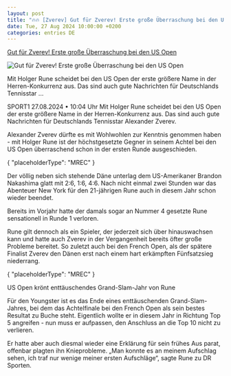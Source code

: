 ```yaml
---
layout: post
title: "🔥🔥 [Zverev] Gut für Zverev! Erste große Überraschung bei den US Open"
date: Tue, 27 Aug 2024 10:00:00 +0200
categories: entries DE
---
```

[Gut für Zverev! Erste große Überraschung bei den US Open](https://www.sport1.de/news/tennis/2024/08/gut-fur-zverev-erste-grosse-uberraschung-bei-den-us-open)

![Gut für Zverev! Erste große Überraschung bei den US Open](https://reshape.sport1.de/c/t/9c5feb9b-54e5-41e4-afe7-d939af4dd382/1200x630)

Mit Holger Rune scheidet bei den US Open der erste größere Name in der Herren-Konkurrenz aus. Das sind auch gute Nachrichten für Deutschlands Tennisstar ...

SPORT1 27.08.2024 • 10:04 Uhr Mit Holger Rune scheidet bei den US Open der erste größere Name in der Herren-Konkurrenz aus. Das sind auch gute Nachrichten für Deutschlands Tennisstar Alexander Zverev.

Alexander Zverev dürfte es mit Wohlwohlen zur Kenntnis genommen haben - mit Holger Rune ist der höchstgesetzte Gegner in seinem Achtel bei den US Open überraschend schon in der ersten Runde ausgeschieden.

{ "placeholderType": "MREC" }

Der völlig neben sich stehende Däne unterlag dem US-Amerikaner Brandon Nakashima glatt mit 2:6, 1:6, 4:6. Nach nicht einmal zwei Stunden war das Abenteuer New York für den 21-jährigen Rune auch in diesem Jahr schon wieder beendet.

Bereits im Vorjahr hatte der damals sogar an Nummer 4 gesetzte Rune sensationell in Runde 1 verloren.

Rune gilt dennoch als ein Spieler, der jederzeit sich über hinauswachsen kann und hatte auch Zverev in der Vergangenheit bereits öfter große Probleme bereitet. So zuletzt auch bei den French Open, als der spätere Finalist Zverev den Dänen erst nach einem hart erkämpften Fünfsatzsieg niederrang.

{ "placeholderType": "MREC" }

US Open krönt enttäuschendes Grand-Slam-Jahr von Rune

Für den Youngster ist es das Ende eines enttäuschenden Grand-Slam-Jahres, bei dem das Achtelfinale bei den French Open als sein bestes Resultat zu Buche steht. Eigentlich wollte er in diesem Jahr in Richtung Top 5 angreifen - nun muss er aufpassen, den Anschluss an die Top 10 nicht zu verlieren.

Er hatte aber auch diesmal wieder eine Erklärung für sein frühes Aus parat, offenbar plagten ihn Knieprobleme. „Man konnte es an meinem Aufschlag sehen, ich traf nur wenige meiner ersten Aufschläge“, sagte Rune zu DR Sporten.

